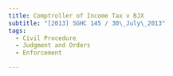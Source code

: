 ```yaml
---
title: Comptroller of Income Tax v BJX 
subtitle: "[2013] SGHC 145 / 30\_July\_2013"
tags:
  - Civil Procedure
  - Judgment and Orders
  - Enforcement

---
```


